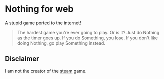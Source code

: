 # Nothing for web
A stupid game ported to the internet!

> The hardest game you're ever going to play. Or is it?
> Just do Nothing as the timer goes up. If you do Something, you lose. 
> If you don't like doing Nothing, go play Something instead.

## Disclaimer
I am not the creator of the [steam](https://store.steampowered.com/app/2696480/Nothing/) game.
